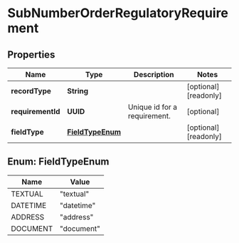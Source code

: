 

# SubNumberOrderRegulatoryRequirement


## Properties

Name | Type | Description | Notes
------------ | ------------- | ------------- | -------------
**recordType** | **String** |  |  [optional] [readonly]
**requirementId** | **UUID** | Unique id for a requirement. |  [optional]
**fieldType** | [**FieldTypeEnum**](#FieldTypeEnum) |  |  [optional] [readonly]



## Enum: FieldTypeEnum

Name | Value
---- | -----
TEXTUAL | &quot;textual&quot;
DATETIME | &quot;datetime&quot;
ADDRESS | &quot;address&quot;
DOCUMENT | &quot;document&quot;



